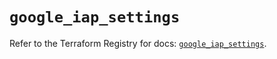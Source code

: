 # `google_iap_settings`

Refer to the Terraform Registry for docs: [`google_iap_settings`](https://registry.terraform.io/providers/hashicorp/google-beta/6.39.0/docs/resources/google_iap_settings).
